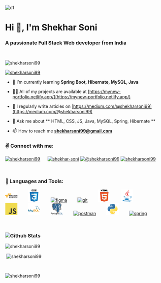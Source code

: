    
![c1](https://user-images.githubusercontent.com/94068631/166294440-9296c729-c24e-4cfe-a5dc-b7c53cddd169.jpg)
   
<h1 align="left">Hi 👋, I'm Shekhar Soni</h1>
<h3 align="left">A passionate Full Stack Web developer from India</h3>

<br>

<p align="left"> <img src="https://komarev.com/ghpvc/?username=shekharsoni99&label=Profile%20views&color=0e75b6&style=flat" alt="shekharsoni99" /> </p>

<p align="left"> <a href="https://twitter.com/shekharsoni99" target="blank"><img src="https://img.shields.io/twitter/follow/shekharsoni99?logo=twitter&style=for-the-badge" alt="shekharsoni99" /></a> </p>

- 🌱 I’m currently learning **Spring Boot, Hibernate, MySQL, Java**

- 👨‍💻 All of my projects are available at [https://mynew-portfolio.netlify.app/](https://mynew-portfolio.netlify.app/)

- 📝 I regularly write articles on [https://medium.com/@shekharsoni99](https://medium.com/@shekharsoni99)

- 💬 Ask me about ** HTML, CSS, JS, Java, MySQL, Spring, Hibernate **

- 📫 How to reach me **shekharsoni99@gmail.com**

<h3 align="left">✌ Connect with me:</h3>
<p align="left">
<a href="https://twitter.com/shekharsoni99" target="blank" style="margin-right: 20px;"><img align="center" src="https://raw.githubusercontent.com/rahuldkjain/github-profile-readme-generator/master/src/images/icons/Social/twitter.svg" alt="shekharsoni99" height="30" width="40" /></a>
<a href="https://linkedin.com/in/shekhar-soni" target="blank"><img align="center" src="https://raw.githubusercontent.com/rahuldkjain/github-profile-readme-generator/master/src/images/icons/Social/linked-in-alt.svg" alt="shekhar-soni" height="30" width="40" /></a>
<a href="https://medium.com/@shekharsoni99" target="blank"><img align="center" src="https://raw.githubusercontent.com/rahuldkjain/github-profile-readme-generator/master/src/images/icons/Social/medium.svg" alt="@shekharsoni99" height="30" width="40" /></a>
<a href="https://www.hackerrank.com/shekharsoni99" target="blank"><img align="center" src="https://raw.githubusercontent.com/rahuldkjain/github-profile-readme-generator/master/src/images/icons/Social/hackerrank.svg" alt="shekharsoni99" height="30" width="40" /></a>
</p>

<br>

<h3 align="left">🔧 Languages and Tools:</h3>
<p align="left"> <a href="https://aws.amazon.com" target="_blank" rel="noreferrer" style="margin-right: 30px;"><img src="https://raw.githubusercontent.com/devicons/devicon/master/icons/amazonwebservices/amazonwebservices-original-wordmark.svg" alt="aws" width="40" height="40"/></a> <a href="https://www.w3schools.com/css/" target="_blank" rel="noreferrer" style="margin-right: 30px;"><img src="https://raw.githubusercontent.com/devicons/devicon/master/icons/css3/css3-original-wordmark.svg" alt="css3" width="40" height="40"/></a> <a href="https://www.figma.com/" target="_blank" rel="noreferrer" style="margin-right: 30px;"><img src="https://www.vectorlogo.zone/logos/figma/figma-icon.svg" alt="figma" width="40" height="40"/></a> <a href="https://git-scm.com/" target="_blank" rel="noreferrer" style="margin-right: 30px;"> <img src="https://www.vectorlogo.zone/logos/git-scm/git-scm-icon.svg" alt="git" width="40" height="40"/></a> <a href="https://www.w3.org/html/" target="_blank" rel="noreferrer" style="margin-right: 30px;"> <img src="https://raw.githubusercontent.com/devicons/devicon/master/icons/html5/html5-original-wordmark.svg" alt="html5" width="40" height="40"/></a> <a href="https://www.java.com" target="_blank" rel="noreferrer" style="margin-right: 30px;"> <img src="https://raw.githubusercontent.com/devicons/devicon/master/icons/java/java-original.svg" alt="java" width="40" height="40"/></a> <a href="https://developer.mozilla.org/en-US/docs/Web/JavaScript" target="_blank" rel="noreferrer" style="margin-right: 30px;"> <img src="https://raw.githubusercontent.com/devicons/devicon/master/icons/javascript/javascript-original.svg" alt="javascript" width="40" height="40"/></a> <a href="https://www.mysql.com/" target="_blank" rel="noreferrer" style="margin-right: 30px;"><img src="https://raw.githubusercontent.com/devicons/devicon/master/icons/mysql/mysql-original-wordmark.svg" alt="mysql" width="40" height="40"/></a> <a href="https://www.postgresql.org" target="_blank" rel="noreferrer" style="margin-right: 30px;"><img src="https://raw.githubusercontent.com/devicons/devicon/master/icons/postgresql/postgresql-original-wordmark.svg" alt="postgresql" width="40" height="40"/></a> <a href="https://postman.com" target="_blank" rel="noreferrer" style="margin-right: 30px;"> <img src="https://www.vectorlogo.zone/logos/getpostman/getpostman-icon.svg" alt="postman" width="40" height="40"/></a> <a href="https://www.python.org" target="_blank" rel="noreferrer" style="margin-right: 30px;"> <img src="https://raw.githubusercontent.com/devicons/devicon/master/icons/python/python-original.svg" alt="python" width="40" height="40"/></a> <a href="https://spring.io/" target="_blank" rel="noreferrer" style="margin-right: 30px;"> <img src="https://www.vectorlogo.zone/logos/springio/springio-icon.svg" alt="spring" width="40" height="40"/></a> </p>

<br/>

<h3><img src="https://img.icons8.com/ios-glyphs/240/000000/github.png" style="height:25px;"/>Github Stats</h3>
<p><img align="left" src="https://github-readme-stats.vercel.app/api/top-langs?username=shekharsoni99&show_icons=true&locale=en&layout=compact" alt="shekharsoni99" /></p>

<br>

<p>&nbsp;<img align="center" src="https://github-readme-stats.vercel.app/api?username=shekharsoni99&show_icons=true&locale=en" alt="shekharsoni99" /></p>

<br/>

<p><img align="center" src="https://github-readme-streak-stats.herokuapp.com/?user=shekharsoni99&" alt="shekharsoni99" /></p>

